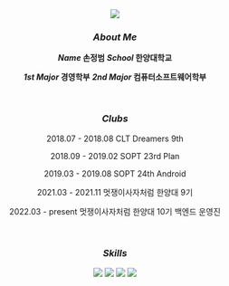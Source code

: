 <div align="center">
    <img src="https://capsule-render.vercel.app/api?type=waving&&color=0:0033ff,100:ccffff&height=200&section=header&text=JB's%20Profile&fontColor=ffffff&fontSize=50" />
</div>

<h3 align="center"><i>About Me</i></h3>
<div align="center"> 
    <p><b><i>Name</i> 손정범</b>  <b><i>School</i> 한양대학교</b></p>
    <p><b><i>1st Major</i> 경영학부</b>  <b><i>2nd Major</i> 컴퓨터소프트웨어학부</b></p>
</div>
<br/>
<h3 align="center"><i>Clubs</i></h3>
<div align="center">
    <p>2018.07 - 2018.08 CLT Dreamers 9th</p>
    <p>2018.09 - 2019.02 SOPT 23rd Plan</p>
    <p>2019.03 - 2019.08 SOPT 24th Android</p>
    <p>2021.03 - 2021.11 멋쟁이사자처럼 한양대 9기</p>
    <p>2022.03 - present 멋쟁이사자처럼 한양대 10기 백엔드 운영진</p>
</div>
<br/>
<h3 align="center"><i>Skills</i></h3>
<p align="center">
    <img src="https://img.shields.io/badge/java-007396?style=for-the-badge&logo=java&logoColor=white">
    <img src="https://img.shields.io/badge/python-3776AB?style=for-the-badge&logo=python&logoColor=white">
    <img src="https://img.shields.io/badge/django-092E20?style=for-the-badge&logo=django&logoColor=white">
    <img src="https://img.shields.io/badge/github-181717?style=for-the-badge&logo=github&logoColor=white">
</p>
